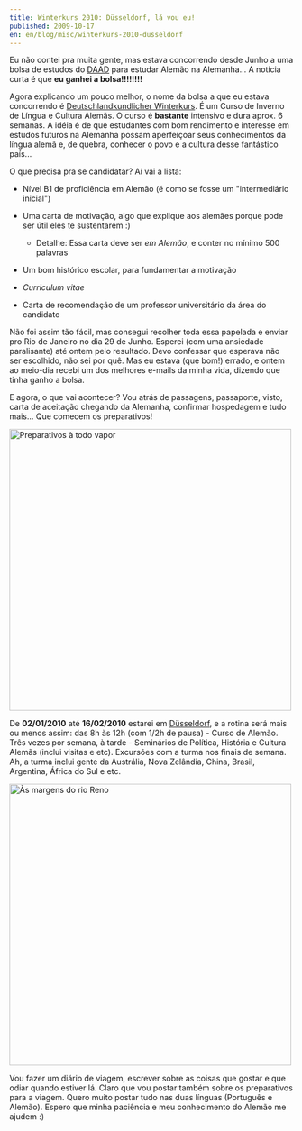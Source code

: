 ```yaml
---
title: Winterkurs 2010: Düsseldorf, lá vou eu!
published: 2009-10-17
en: en/blog/misc/winterkurs-2010-dusseldorf
---
```


Eu não contei pra muita gente, mas estava concorrendo desde Junho a uma bolsa de estudos do [DAAD][1] para estudar Alemão na Alemanha...
A notícia curta é que **eu ganhei a bolsa!!!!!!!!**

Agora explicando um pouco melhor, o nome da bolsa a que eu estava concorrendo é [Deutschlandkundlicher Winterkurs][2].
É um Curso de Inverno de Língua e Cultura Alemãs.
O curso é **bastante** intensivo e dura aprox. 6 semanas.
A idéia é de que estudantes com bom rendimento e interesse em estudos futuros na Alemanha possam aperfeiçoar seus conhecimentos da língua alemã e,
de quebra, conhecer o povo e a cultura desse fantástico país...

<!--more-->

O que precisa pra se candidatar? Aí vai a lista:

  * Nível B1 de proficiência em Alemão (é como se fosse um "intermediário inicial")

  * Uma carta de motivação, algo que explique aos alemães porque pode ser útil eles te sustentarem :)
      + Detalhe: Essa carta deve ser _em Alemão_, e conter no mínimo 500 palavras

  * Um bom histórico escolar, para fundamentar a motivação

  * _Curriculum vitae_

  * Carta de recomendação de um professor universitário da área do candidato

Não foi assim tão fácil, mas consegui recolher toda essa papelada e enviar pro Rio de Janeiro no dia 29 de Junho.
Esperei (com uma ansiedade paralisante) até ontem pelo resultado.
Devo confessar que esperava não ser escolhido, não sei por quê.
Mas eu estava (que bom!) errado, e ontem ao meio-dia recebi um dos melhores e-mails da minha vida, dizendo que tinha ganho a bolsa.

E agora, o que vai acontecer?
Vou atrás de passagens, passaporte, visto, carta de aceitação chegando da Alemanha, confirmar hospedagem e tudo mais...
Que comecem os preparativos!

<div id="imgdiv-pass"><style type="text/css" scoped> #imgdiv-pass img { width:500px };</style>

 ![Preparativos à todo vapor](/files/imgs/2009-10_15_mhg_passaporte.jpg)

</div>

De **02/01/2010** até **16/02/2010** estarei em [Düsseldorf][3], e a rotina será mais ou menos assim:
das 8h às 12h (com 1/2h de pausa) - Curso de Alemão.
Três vezes por semana, à tarde - Seminários de Política, História e Cultura Alemãs (inclui visitas e etc).
Excursões com a turma nos finais de semana.
Ah, a turma inclui gente da Austrália, Nova Zelândia, China, Brasil, Argentina, África do Sul e etc.

<div id="imgdiv-rhein"><style type="text/css" scoped> #imgdiv-rhein img { width:500px };</style>

 ![Às margens do rio Reno](/files/imgs/2009-10_Duesseldorf_riverside_by_night_01.jpg)

</div>

Vou fazer um diário de viagem, escrever sobre as coisas que gostar e que odiar quando estiver lá.
Claro que vou postar também sobre os preparativos para a viagem.
Quero muito postar tudo nas duas línguas (Português e Alemão).
Espero que minha paciência e meu conhecimento do Alemão me ajudem :)

[1]: <http://rio.daad.de/>
[2]: <http://www.daad.org.br/pt/18311/index.html>
[3]: <http://pt.wikipedia.org/wiki/Düsseldorf>
